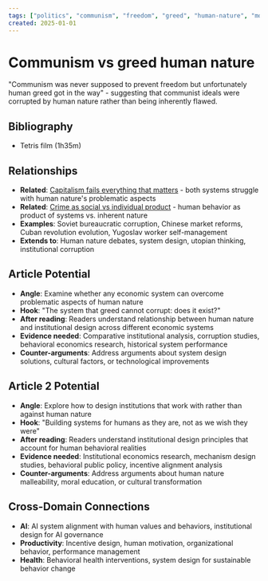 ```yaml
---
tags: ["politics", "communism", "freedom", "greed", "human-nature", "movie"]
created: 2025-01-01
---
```


# Communism vs greed human nature

"Communism was never supposed to prevent freedom but unfortunately human greed got in the way" - suggesting that communist ideals were corrupted by human nature rather than being inherently flawed.

## Bibliography

- Tetris film (1h35m)

## Relationships
- **Related**: [Capitalism fails everything that matters](politics-capitalism-fails-care.md) - both systems struggle with human nature's problematic aspects
- **Related**: [Crime as social vs individual product](politics-crime-social-individual.md) - human behavior as product of systems vs. inherent nature
- **Examples**: Soviet bureaucratic corruption, Chinese market reforms, Cuban revolution evolution, Yugoslav worker self-management
- **Extends to**: Human nature debates, system design, utopian thinking, institutional corruption

## Article Potential
- **Angle**: Examine whether any economic system can overcome problematic aspects of human nature
- **Hook**: "The system that greed cannot corrupt: does it exist?"
- **After reading**: Readers understand relationship between human nature and institutional design across different economic systems
- **Evidence needed**: Comparative institutional analysis, corruption studies, behavioral economics research, historical system performance
- **Counter-arguments**: Address arguments about system design solutions, cultural factors, or technological improvements

## Article 2 Potential
- **Angle**: Explore how to design institutions that work with rather than against human nature
- **Hook**: "Building systems for humans as they are, not as we wish they were"
- **After reading**: Readers understand institutional design principles that account for human behavioral realities
- **Evidence needed**: Institutional economics research, mechanism design studies, behavioral public policy, incentive alignment analysis
- **Counter-arguments**: Address arguments about human nature malleability, moral education, or cultural transformation

## Cross-Domain Connections
- **AI**: AI system alignment with human values and behaviors, institutional design for AI governance
- **Productivity**: Incentive design, human motivation, organizational behavior, performance management
- **Health**: Behavioral health interventions, system design for sustainable behavior change